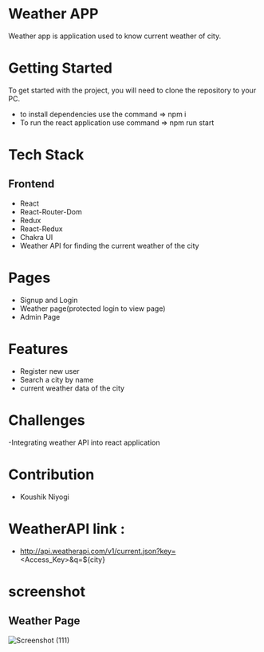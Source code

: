 # Weather APP

Weather app is application used to know current weather of city.

# Getting Started
To get started with the project, you will need to clone the repository to your PC.
- to install dependencies use the command => npm i
- To run the react application use command => npm run start

# Tech Stack

## Frontend

- React
- React-Router-Dom
- Redux
- React-Redux
- Chakra UI
- Weather API for finding the current weather of the city


# Pages
- Signup and Login
- Weather page(protected login to view page)
- Admin Page

# Features
- Register new user
- Search a city by name
- current weather data of the city

# Challenges
-Integrating weather API into react application

# Contribution
- Koushik Niyogi

# WeatherAPI link :
- http://api.weatherapi.com/v1/current.json?key=<Access_Key>&q=${city}

# screenshot

## Weather Page
![Screenshot (111)](https://github.com/KoushikNiyogi/Weather_app/assets/112813924/5c303198-9ecf-47e7-96cf-0468e51a26a1)





